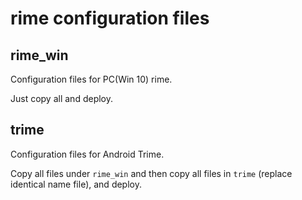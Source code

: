# rime configuration files

## rime_win

Configuration files for PC(Win 10) rime.

Just copy all and deploy.

## trime

Configuration files for Android Trime.

Copy all files under `rime_win` and then copy all files in `trime` (replace identical name file), and deploy.
